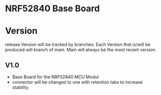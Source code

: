 # NRF52840 Base Board

# Version
release Version will be tracked by branches.
Each Version that is/will be produced will branch of main.
Main will always be the most recent version.

## V1.0
- Base Board for the NRF52840 MCU Modul
- connector will be changed to one with retention tabs to increase stability.
